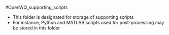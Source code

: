 #OpenWQ_supporting_scripts
* This folder is designated for storage of supporting scripts
* For instance, Python and MATLAB scripts used for post-processing may be stored in this folder
